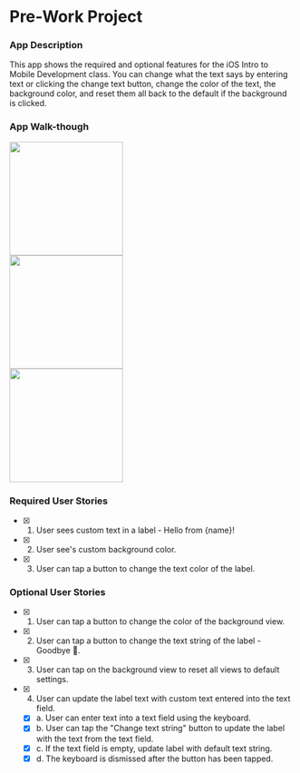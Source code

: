 # Pre-Work Project

### App Description
This app shows the required and optional features for the iOS Intro to Mobile Development class.
You can change what the text says by entering text or clicking the change text button, change the color of the text, the background color, and reset them all back to the default if the background is clicked.

### App Walk-though

<img src="http://g.recordit.co/3FwR0m7Gju.gif" width=200><br>
<img src="http://g.recordit.co/ZXz4xxnfbK.gif" width=200><br>
<img src="" width=200><br>

### Required User Stories
- [x] 1. User sees custom text in a label - Hello from {name}!
- [x] 2. User see's custom background color.
- [x] 3. User can tap a button to change the text color of the label.

### Optional User Stories
- [x] 1. User can tap a button to change the color of the background view.
- [x] 2. User can tap a button to change the text string of the label - Goodbye 👋.
- [x] 3. User can tap on the background view to reset all views to default settings.
- [x] 4. User can update the label text with custom text entered into the text field.
   - [x] a. User can enter text into a text field using the keyboard.
   - [x] b. User can tap the "Change text string" button to update the label with the text from the text field.
   - [x] c. If the text field is empty, update label with default text string.
   - [x] d. The keyboard is dismissed after the button has been tapped.
